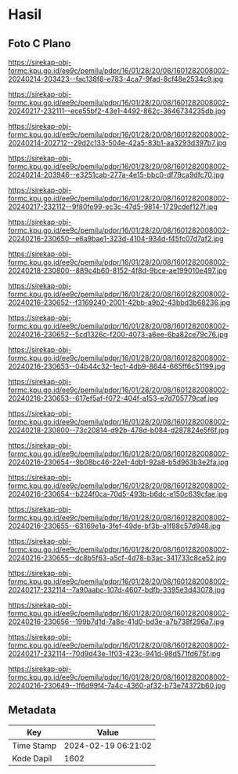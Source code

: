 # Hasil

## Foto C Plano

https://sirekap-obj-formc.kpu.go.id/ee9c/pemilu/pdpr/16/01/28/20/08/1601282008002-20240214-203423--fac138f8-e783-4ca7-9fad-8cf48e2534c9.jpg

https://sirekap-obj-formc.kpu.go.id/ee9c/pemilu/pdpr/16/01/28/20/08/1601282008002-20240217-232111--ece55bf2-43e1-4492-862c-3646734235db.jpg

https://sirekap-obj-formc.kpu.go.id/ee9c/pemilu/pdpr/16/01/28/20/08/1601282008002-20240214-202712--29d2c133-504e-42a5-83b1-aa3293d397b7.jpg

https://sirekap-obj-formc.kpu.go.id/ee9c/pemilu/pdpr/16/01/28/20/08/1601282008002-20240214-203946--e3251cab-277a-4e15-bbc0-df79ca9dfc70.jpg

https://sirekap-obj-formc.kpu.go.id/ee9c/pemilu/pdpr/16/01/28/20/08/1601282008002-20240217-232112--9f80fe99-ec3c-47d5-9814-1729cdef127f.jpg

https://sirekap-obj-formc.kpu.go.id/ee9c/pemilu/pdpr/16/01/28/20/08/1601282008002-20240216-230650--e6a9bae1-323d-4104-934d-f45fc07d7af2.jpg

https://sirekap-obj-formc.kpu.go.id/ee9c/pemilu/pdpr/16/01/28/20/08/1601282008002-20240218-230800--889c4b60-8152-4f8d-9bce-ae199010e497.jpg

https://sirekap-obj-formc.kpu.go.id/ee9c/pemilu/pdpr/16/01/28/20/08/1601282008002-20240216-230652--f3169240-2001-42bb-a9b2-43bbd3b68236.jpg

https://sirekap-obj-formc.kpu.go.id/ee9c/pemilu/pdpr/16/01/28/20/08/1601282008002-20240216-230652--5cd1326c-f200-4073-a6ee-6ba82ce79c76.jpg

https://sirekap-obj-formc.kpu.go.id/ee9c/pemilu/pdpr/16/01/28/20/08/1601282008002-20240216-230653--04b44c32-1ec1-4db9-8644-665ff6c51199.jpg

https://sirekap-obj-formc.kpu.go.id/ee9c/pemilu/pdpr/16/01/28/20/08/1601282008002-20240216-230653--617ef5af-f072-404f-a153-e7d705779caf.jpg

https://sirekap-obj-formc.kpu.go.id/ee9c/pemilu/pdpr/16/01/28/20/08/1601282008002-20240218-230800--73c20814-d92b-478d-b084-d287824e5f6f.jpg

https://sirekap-obj-formc.kpu.go.id/ee9c/pemilu/pdpr/16/01/28/20/08/1601282008002-20240216-230654--9b08bc46-22e1-4db1-92a8-b5d963b3e2fa.jpg

https://sirekap-obj-formc.kpu.go.id/ee9c/pemilu/pdpr/16/01/28/20/08/1601282008002-20240216-230654--b224f0ca-70d5-493b-b6dc-e150c639cfae.jpg

https://sirekap-obj-formc.kpu.go.id/ee9c/pemilu/pdpr/16/01/28/20/08/1601282008002-20240216-230655--63169e1a-3fef-49de-bf3b-a1f88c57d948.jpg

https://sirekap-obj-formc.kpu.go.id/ee9c/pemilu/pdpr/16/01/28/20/08/1601282008002-20240216-230655--dc8b5f63-a5cf-4d78-b3ac-341733c8ce52.jpg

https://sirekap-obj-formc.kpu.go.id/ee9c/pemilu/pdpr/16/01/28/20/08/1601282008002-20240217-232114--7a90aabc-107d-4607-bdfb-3395e3d43078.jpg

https://sirekap-obj-formc.kpu.go.id/ee9c/pemilu/pdpr/16/01/28/20/08/1601282008002-20240216-230656--199b7d1d-7a8e-41d0-bd3e-a7b738f296a7.jpg

https://sirekap-obj-formc.kpu.go.id/ee9c/pemilu/pdpr/16/01/28/20/08/1601282008002-20240217-232114--70d9d43e-1f03-423c-941d-98d571fd675f.jpg

https://sirekap-obj-formc.kpu.go.id/ee9c/pemilu/pdpr/16/01/28/20/08/1601282008002-20240216-230649--1f6d99f4-7a4c-4360-af32-b73e74372b60.jpg


## Metadata

| Key        | Value               |
| ---------- | ------------------- |
| Time Stamp | 2024-02-19 06:21:02 |
| Kode Dapil | 1602                |



